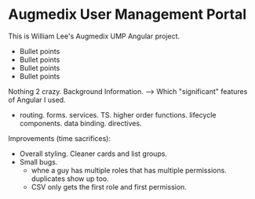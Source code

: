 
# Augmedix User Management Portal
This is William Lee's Augmedix UMP Angular project.

* Bullet points
* Bullet points
* Bullet points
* Bullet points

Nothing 2 crazy.
Background Information.
--> Which "significant" features of Angular I used.
- routing. forms. services. TS. higher order functions. lifecycle components. data binding. directives.


Improvements (time sacrifices):
- Overall styling. Cleaner cards and list groups.
- Small bugs.
  - whne a guy has multiple roles that has multiple permissions. duplicates show up too.
  - CSV only gets the first role and first permission. 
